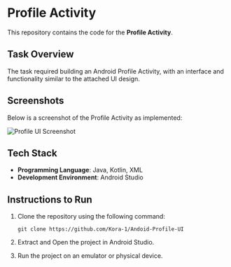 # Profile Activity

This repository contains the code for the **Profile Activity**.

## Task Overview

The task required building an Android Profile Activity, with an interface and functionality similar to the attached UI design.

## Screenshots

Below is a screenshot of the Profile Activity as implemented:

![Profile UI Screenshot](UI_Image.jpg)

## Tech Stack

* **Programming Language**: Java, Kotlin, XML
* **Development Environment**: Android Studio

## Instructions to Run

1. Clone the repository using the following command:

   ```
   git clone https://github.com/Kora-1/Andoid-Profile-UI
   ```

2. Extract and Open the project in Android Studio.

3. Run the project on an emulator or physical device.

